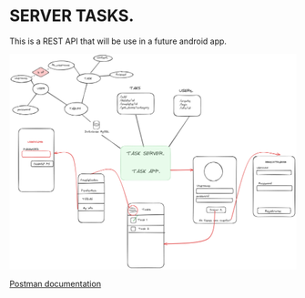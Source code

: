 # SERVER TASKS.

This is a REST API that will be use in a future android app.

![ExampleImage](https://github.com/Richi-Mi/tasks-rest-server/blob/main/proyect_img.png)

[Postman documentation](https://documenter.getpostman.com/view/24709847/2s9YsJBXdq)